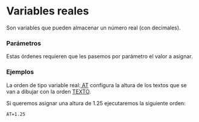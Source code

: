 # Variables reales

Son variables que pueden almacenar un número real \(con decimales\).

### Parámetros

Estas órdenes requieren que les pasemos por parámetro el valor a asignar.

### Ejemplos

La orden de tipo variable real:[ AT](../../ventana-de-dibujo/variables/a/at.md) configura la altura de los textos que se van a dibujar con la orden [TEXTO](../../ventana-de-dibujo/ordenes/t/texto.md). 

Si queremos asignar una altura de 1.25 ejecutaremos la siguiente orden:

```text
AT=1.25
```

